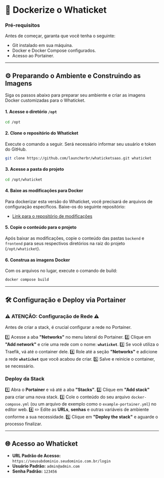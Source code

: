 # 🚀 Dockerize o **Whaticket**

### **Pré-requisitos**

Antes de começar, garanta que você tenha o seguinte:

  * Git instalado em sua máquina.
  * Docker e Docker Compose configurados.
  * Acesso ao Portainer.
-----

## ⚙️ Preparando o Ambiente e Construindo as Imagens

Siga os passos abaixo para preparar seu ambiente e criar as imagens Docker customizadas para o Whaticket.

#### 1\. Acesse o diretório `/opt`

```bash
cd /opt
```

#### 2\. Clone o repositório do Whaticket

Execute o comando a seguir. Será necessário informar seu usuário e token do GitHub.

```bash
git clone https://github.com/launcherbr/whaticketsaas.git whaticket
```

#### 3\. Acesse a pasta do projeto

```bash
cd /opt/whaticket
```

#### 4\. Baixe as modificações para Docker

Para dockerizar esta versão do Whaticket, você precisará de arquivos de configuração específicos. Baixe-os do seguinte repositório:

  * [Link para o repositório de modificações](https://github.com/launcherbr/whaticket-docker)

#### 5\. Copie o conteúdo para o projeto

Após baixar as modificações, copie o conteúdo das pastas `backend` e `frontend` para seus respectivos diretórios na raiz do projeto (`/opt/whaticket`).

#### 6\. Construa as imagens Docker

Com os arquivos no lugar, execute o comando de build:

```bash
docker compose build
```

-----

## 🛠️ Configuração e Deploy via Portainer

### ⚠️ **ATENÇÃO: Configuração de Rede** ⚠️

Antes de criar a stack, é crucial configurar a rede no Portainer.

1️⃣ Acesse a aba **"Networks"** no menu lateral do Portainer.
2️⃣ Clique em **"Add network"** e crie uma rede com o nome: **`whaticket`**.
3️⃣ Se você utiliza o Traefik, vá até o container dele.
4️⃣ Role até a seção **"Networks"** e adicione a rede **`whaticket`** que você acabou de criar.
5️⃣ Salve e reinicie o container, se necessário.

### Deploy da Stack

1️⃣ Abra o **Portainer** e vá até a aba **"Stacks"**.
2️⃣ Clique em **"Add stack"** para criar uma nova stack.
3️⃣ Cole o conteúdo do seu arquivo `docker-compose.yml` (ou um arquivo de exemplo como o `example-portainer.yml`) no editor web.
4️⃣ ✏️ Edite as **URLs**, **senhas** e outras variáveis de ambiente conforme a sua necessidade.
5️⃣ Clique em **"Deploy the stack"** e aguarde o processo finalizar.

-----

## 🌐 Acesso ao Whaticket

  * **URL Padrão de Acesso:** `https://seusubdominio.seudominio.com.br/login` 
  * **Usuário Padrão:** `admin@admin.com` 
  * **Senha Padrão:** `123456` 

